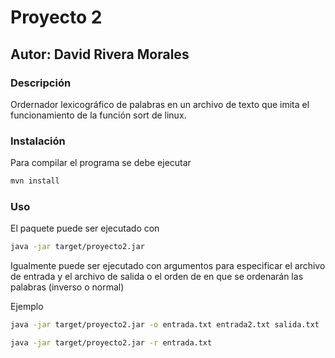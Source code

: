 # Proyecto 2

## Autor: David Rivera Morales

### Descripción

Ordernador lexicográfico de palabras en un archivo de texto que imita el funcionamiento de la función sort de linux.

### Instalación

Para compilar el programa se debe ejecutar

```bash
mvn install
```

### Uso

El paquete puede ser ejecutado con

```bash
java -jar target/proyecto2.jar
```

Igualmente puede ser ejecutado con argumentos para especificar el archivo de entrada y el archivo de salida o el orden de en que se ordenarán las palabras (inverso o normal)

Ejemplo

```bash
java -jar target/proyecto2.jar -o entrada.txt entrada2.txt salida.txt
```

```bash
java -jar target/proyecto2.jar -r entrada.txt
```
